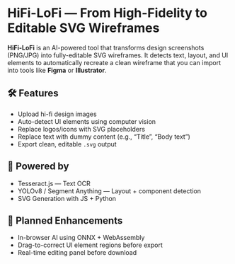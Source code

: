 # HiFi-LoFi — From High-Fidelity to Editable SVG Wireframes

**HiFi-LoFi** is an AI-powered tool that transforms design screenshots (PNG/JPG) into fully-editable SVG wireframes. It detects text, layout, and UI elements to automatically recreate a clean wireframe that you can import into tools like **Figma** or **Illustrator**.

## 🛠 Features
- Upload hi-fi design images
- Auto-detect UI elements using computer vision
- Replace logos/icons with SVG placeholders
- Replace text with dummy content (e.g., “Title”, “Body text”)
- Export clean, editable `.svg` output

## 🤖 Powered by
- Tesseract.js — Text OCR
- YOLOv8 / Segment Anything — Layout + component detection
- SVG Generation with JS + Python

## 🚀 Planned Enhancements
- In-browser AI using ONNX + WebAssembly
- Drag-to-correct UI element regions before export
- Real-time editing panel before download